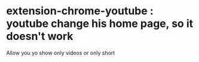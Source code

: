 # extension-chrome-youtube : youtube change his home page, so it doesn't work

Allow you yo show only videos or only short
